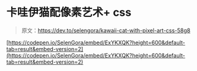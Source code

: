 # 卡哇伊猫配像素艺术+ css

> 原文：<https://dev.to/selengora/kawaii-cat-with-pixel-art-css-58g8>

[https://codepen.io/SelenGora/embed/ExYKXQK?height=600&default-tab=result&embed-version=2](https://codepen.io/SelenGora/embed/ExYKXQK?height=600&default-tab=result&embed-version=2)